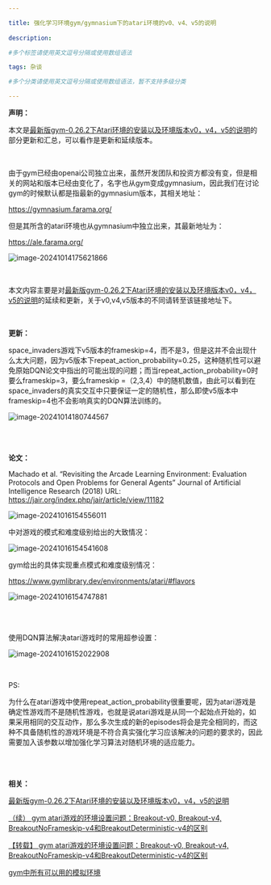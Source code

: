```yaml
---

title: 强化学习环境gym/gymnasium下的atari环境的v0、v4、v5的说明
 
description: 

#多个标签请使用英文逗号分隔或使用数组语法

tags: 杂谈

#多个分类请使用英文逗号分隔或使用数组语法，暂不支持多级分类

---
```




**声明：**

本文是[最新版gym-0.26.2下Atari环境的安装以及环境版本v0，v4，v5的说明](https://www.cnblogs.com/xyz/p/16929419.html)的部分更新和汇总，可以看作是更新和延续版本。



<br/>

由于gym已经由openai公司独立出来，虽然开发团队和投资方都没有变，但是相关的网站和版本已经由变化了，名字也从gym变成gymnasium，因此我们在讨论gym的时候默认都是指最新的gymnasium版本，其相关地址：

https://gymnasium.farama.org/

但是其所含的atari环境也从gymnasium中独立出来，其最新地址为：

https://ale.farama.org/



![image-20241014175621866](./2024_10_14_3_强化学习环境gym下的atari环境的学习笔记.assets/image-20241014175621866.png)

<br/>

本文内容主要是对[最新版gym-0.26.2下Atari环境的安装以及环境版本v0，v4，v5的说明](https://www.cnblogs.com/xyz/p/16929419.html)的延续和更新，关于v0,v4,v5版本的不同请转至该链接地址下。

<br/>

**更新：**

space_invaders游戏下v5版本的frameskip=4，而不是3，但是这并不会出现什么太大问题，因为v5版本下repeat_action_probability=0.25，这种随机性可以避免原始DQN论文中指出的可能出现的问题；而当repeat_action_probability=0时要么frameskip=3，要么frameskip =（2,3,4）中的随机数值，由此可以看到在space_invaders的真实交互中只要保证一定的随机性，那么即使v5版本中frameskip=4也不会影响真实的DQN算法训练的。



![image-20241014180744567](./2024_10_14_3_强化学习环境gym下的atari环境的学习笔记.assets/image-20241014180744567.png)

<br/><br/>

**论文：**

Machado et al.
“Revisiting the Arcade Learning Environment: Evaluation Protocols and Open Problems for General Agents”
Journal of Artificial Intelligence Research (2018)
URL: https://jair.org/index.php/jair/article/view/11182



![image-20241016154556011](./2024_10_14_3_强化学习环境gym下的atari环境的学习笔记.assets/image-20241016154556011.png)



中对游戏的模式和难度级别给出的大致情况：

![image-20241016154541608](./2024_10_14_3_强化学习环境gym下的atari环境的学习笔记.assets/image-20241016154541608.png)

gym给出的具体实现重点模式和难度级别情况：

https://www.gymlibrary.dev/environments/atari/#flavors

![image-20241016154747881](./2024_10_14_3_强化学习环境gym下的atari环境的学习笔记.assets/image-20241016154747881.png)

<br/>

<br/>

使用DQN算法解决atari游戏时的常用超参设置：

![image-20241016152022908](./2024_10_14_3_强化学习环境gym下的atari环境的学习笔记.assets/image-20241016152022908.png)

<br/>

PS:

为什么在atari游戏中使用repeat_action_probability很重要呢，因为atari游戏是确定性游戏而不是随机性游戏，也就是说atari游戏是从同一个起始点开始的，如果采用相同的交互动作，那么多次生成的新的episodes将会是完全相同的，而这种不具备随机性的游戏环境是不符合真实强化学习应该解决的问题的要求的，因此需要加入该参数以增加强化学习算法对随机环境的适应能力。



<br/><br/>

**相关：**

[最新版gym-0.26.2下Atari环境的安装以及环境版本v0，v4，v5的说明](https://www.cnblogs.com/xyz/p/16929419.html)

[（续） gym atari游戏的环境设置问题：Breakout-v0, Breakout-v4, BreakoutNoFrameskip-v4和BreakoutDeterministic-v4的区别](https://www.cnblogs.com/xyz/p/14665402.html)

[【转载】 gym atari游戏的环境设置问题：Breakout-v0, Breakout-v4, BreakoutNoFrameskip-v4和BreakoutDeterministic-v4的区别](https://www.cnblogs.com/xyz/p/14665072.html)

[gym中所有可以用的模拟环境](https://www.cnblogs.com/xyz/p/14665111.html)
